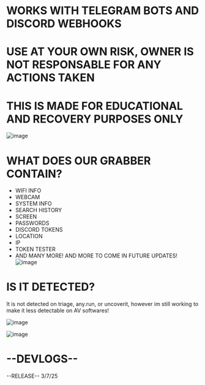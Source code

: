 # WORKS WITH TELEGRAM BOTS AND DISCORD WEBHOOKS
# USE AT YOUR OWN RISK, OWNER IS NOT RESPONSABLE FOR ANY ACTIONS TAKEN
# THIS IS MADE FOR EDUCATIONAL AND RECOVERY PURPOSES ONLY

![image](https://github.com/user-attachments/assets/1557fd88-8ce7-4afc-8363-acc71759ab5e)

# WHAT DOES OUR GRABBER CONTAIN?
- WIFI INFO
- WEBCAM
- SYSTEM INFO
- SEARCH HISTORY
- SCREEN
- PASSWORDS
- DISCORD TOKENS
- LOCATION
- IP
- TOKEN TESTER
- AND MANY MORE! AND MORE TO COME IN FUTURE UPDATES!
![image](https://github.com/user-attachments/assets/dafc6083-04a2-4d9f-8f7d-355b4fa10a6a)



# IS IT DETECTED?
It is not detected on triage, any.run, or uncoverit, however im still working to make it less detectable on AV softwares!

![image](https://github.com/user-attachments/assets/9783501c-f82e-43db-a8ea-34e08f5cbc3d)

![image](https://github.com/user-attachments/assets/ff14a909-1c0b-4b5d-a580-fd2ecc194a76)

# --DEVLOGS--
--RELEASE-- 3/7/25
